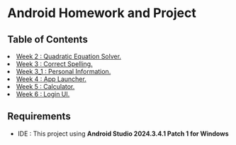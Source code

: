 # Android Homework and Project

<h2 id="table-of-contents"> Table of Contents</h2>
  <li><a href="https://github.com/VietBinhNe/Android/tree/main/Week2_QuadraticEquationSolver">Week 2 : Quadratic Equation Solver.</a></li>

  <li><a href="https://github.com/VietBinhNe/Android/tree/main/Week3_CorrectSpelling">Week 3 : Correct Spelling.</a></li>
  
  <li><a href="https://github.com/VietBinhNe/Android/tree/main/Week3_1_Personal_Information">Week 3_1 : Personal Information.</a></li>

  <li><a href="https://github.com/VietBinhNe/Android/tree/main/Week4_LaunchApp">Week 4 : App Launcher.</a></li>

  <li><a href="https://github.com/VietBinhNe/Android/tree/main/Week5_Calculator">Week 5 : Calculator.</a></li>

  <li><a href="https://github.com/VietBinhNe/Android/tree/main/Week6_LoginUI">Week 6 : Login UI.</a></li>
  
## Requirements
- IDE : This project using **Android Studio 2024.3.4.1 Patch 1 for Windows**
